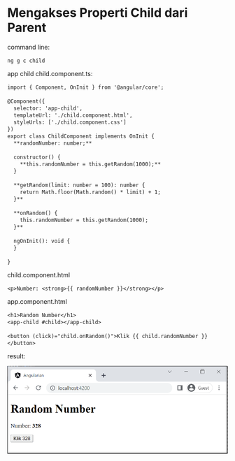 # Mengakses Properti Child dari Parent

command line:

```
ng g c child
```

app child child.component.ts:

```
import { Component, OnInit } from '@angular/core';

@Component({
  selector: 'app-child',
  templateUrl: './child.component.html',
  styleUrls: ['./child.component.css']
})
export class ChildComponent implements OnInit {
  **randomNumber: number;**

  constructor() {
    **this.randomNumber = this.getRandom(1000);**
  }

  **getRandom(limit: number = 100): number {
    return Math.floor(Math.random() * limit) + 1;
  }**

  **onRandom() {
    this.randomNumber = this.getRandom(1000);
  }**

  ngOnInit(): void {
  }

}
```

child.component.html

```
<p>Number: <strong>{{ randomNumber }}</strong></p>
```

app.component.html

```
<h1>Random Number</h1>
<app-child #child></app-child>

<button (click)="child.onRandom()">Klik {{ child.randomNumber }}</button>
```

result:

![Animation 09.gif](Mengakses%20Properti%20Child%20dari%20Parent%20df64519e13ec488f926df0db9571348b/Animation_09.gif)